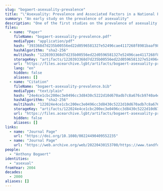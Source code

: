 ```yaml
---
slug: "bogaert-asexuality-prevalence"
title: "\"Asexuality: Prevalence and Associated Factors in a National Probability Sample\""
summary: "An early study on the prevalence of asexuality"
description: "One of the first studies on the prevalence of asexuality which defines asexuality in terms of sexual attraction and does not pathologize asexuals"
files:
  - name: "Paper"
    fileName: "bogaert-asexuality-prevalence.pdf"
    mediaType: "application/pdf"
    hash: "393368d7d235b00556ed22d0596581327e52496cae4117268f8981baaf98fcde"
    hashAlgorithm: "sha2-256"
    multihash: "1220393368d7d235b00556ed22d0596581327e52496cae4117268f8981baaf98fcde"
    storageKey: "artifacts/1220393368d7d235b00556ed22d0596581327e52496cae4117268f8981baaf98fcde"
    url: "https://files.acearchive.lgbt/artifacts/bogaert-asexuality-prevalence/bogaert-asexuality-prevalence.pdf"
    lang: "en"
    hidden: false
    aliases: []
  - name: "Citation"
    fileName: "bogaert-asexuality-prevalence.bib"
    mediaType: "text/plain"
    hash: "24e4ce1cbc200ec3e0496cc3d8430c5222d10d670adb7c8a676cb9740a4e1093"
    hashAlgorithm: "sha2-256"
    multihash: "122024e4ce1cbc200ec3e0496cc3d8430c5222d10d670adb7c8a676cb9740a4e1093"
    storageKey: "artifacts/122024e4ce1cbc200ec3e0496cc3d8430c5222d10d670adb7c8a676cb9740a4e1093"
    url: "https://files.acearchive.lgbt/artifacts/bogaert-asexuality-prevalence/bogaert-asexuality-prevalence.bib"
    hidden: false
    aliases: []
links:
  - name: "Journal Page"
    url: "https://doi.org/10.1080/00224490409552235"
  - name: "Journal Page"
    url: "https://web.archive.org/web/20220430153700/https://www.tandfonline.com/doi/abs/10.1080/00224490409552235"
people:
  - "Anthony Bogaert"
identities:
  - "asexual"
fromYear: 2004
decades:
  - 2000
aliases: []
---
```

